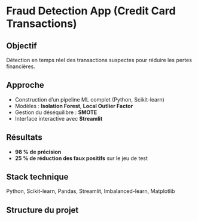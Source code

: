 # Fraud Detection App (Credit Card Transactions)

## Objectif
Détection en temps réel des transactions suspectes pour réduire les pertes financières.

## Approche
- Construction d’un pipeline ML complet (Python, Scikit-learn)
- Modèles : **Isolation Forest**, **Local Outlier Factor**
- Gestion du déséquilibre : **SMOTE**
- Interface interactive avec **Streamlit**

## Résultats
- **98 % de précision**
- **25 % de réduction des faux positifs** sur le jeu de test

## Stack technique
Python, Scikit-learn, Pandas, Streamlit, Imbalanced-learn, Matplotlib

## Structure du projet
